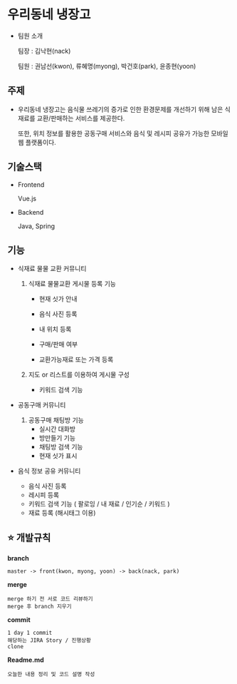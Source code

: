 # 우리동네 냉장고

- 팀원 소개

  팀장 : 김낙현(nack)

  팀원 : 권남선(kwon), 류혜명(myong), 박건호(park), 윤종현(yoon)



## 주제

- 우리동네 냉장고는 음식물 쓰레기의 증가로 인한 환경문제를 개선하기 위해 남은 식재료를 교환/판매하는 서비스를 제공한다.

  또한, 위치 정보를 활용한 공동구매 서비스와 음식 및 레시피 공유가 가능한 모바일 웹 플랫폼이다.



## 기술스택

- Frontend

  Vue.js

- Backend

  Java, Spring



## 기능

- 식재료 물물 교환 커뮤니티

  1. 식재료 물물교환 게시물 등록 기능

     - 현재 싯가 안내
     - 음식 사진 등록
     - 내 위치 등록
     - 구매/판매 여부

     - 교환가능재료 또는 가격 등록

  2. 지도 or 리스트를 이용하여 게시물 구성

     - 키워드 검색 기능



- 공동구매 커뮤니티
  1. 공동구매 채팅방 기능
     - 실시간 대화방
     - 방만들기 기능
     - 채팅방 검색 기능
     - 현재 싯가 표시



- 음식 정보 공유 커뮤니티
  - 음식 사진 등록
  - 레시피 등록
  - 키워드 검색 기능 ( 팔로잉 / 내 재료 / 인기순 / 키워드 )
  - 재료 등록 (해시태그 이용)



## :star: 개발규칙

**branch**

``` 
master -> front(kwon, myong, yoon) -> back(nack, park)
```

**merge**

``` 
merge 하기 전 서로 코드 리뷰하기
merge 후 branch 지우기
```

**commit**

```
1 day 1 commit
해당하는 JIRA Story / 진행상황
clone
```

**Readme.md**

```
오늘한 내용 정리 및 코드 설명 작성
```





